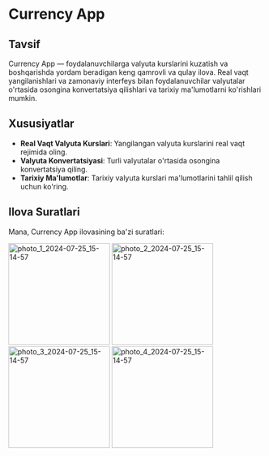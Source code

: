 # Currency App

## Tavsif
Currency App — foydalanuvchilarga valyuta kurslarini kuzatish va boshqarishda yordam beradigan keng qamrovli va qulay ilova. Real vaqt yangilanishlari va zamonaviy interfeys bilan foydalanuvchilar valyutalar o'rtasida osongina konvertatsiya qilishlari va tarixiy ma'lumotlarni ko'rishlari mumkin.

## Xususiyatlar
- **Real Vaqt Valyuta Kurslari**: Yangilangan valyuta kurslarini real vaqt rejimida oling.
- **Valyuta Konvertatsiyasi**: Turli valyutalar o'rtasida osongina konvertatsiya qiling.
- **Tarixiy Ma'lumotlar**: Tarixiy valyuta kurslari ma'lumotlarini tahlil qilish uchun ko'ring.

## Ilova Suratlari
Mana, Currency App ilovasining ba'zi suratlari:

<img src="https://github.com/user-attachments/assets/2ac333ae-3d5e-4607-b7f6-574bede8cf89" alt="photo_1_2024-07-25_15-14-57" width="200"/>
<img src="https://github.com/user-attachments/assets/dff7018b-3b25-4ee4-9d61-9205fff8b374" alt="photo_2_2024-07-25_15-14-57" width="200"/>
<img src="https://github.com/user-attachments/assets/94b43702-5117-4295-b9ee-5e91b425afc3" alt="photo_3_2024-07-25_15-14-57" width="200"/>
<img src="https://github.com/user-attachments/assets/da6e27e8-56c3-4e08-ab62-89d3a7facf3a" alt="photo_4_2024-07-25_15-14-57" width="200"/>

